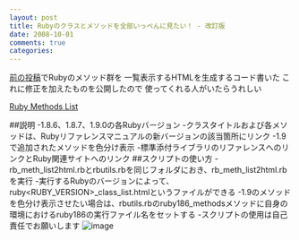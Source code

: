 ```yaml
---
layout: post
title: Rubyのクラスとメソッドを全部いっぺんに見たい！ - 改訂版
date: 2008-10-01
comments: true
categories:
---
```



[前の投稿](/2008/09/13/notitle/)でRubyのメソッド群を
一覧表示するHTMLを生成するコード書いた
これに修正を加えたものを公開したので
使ってくれる人がいたらうれしい

[Ruby Methods List](http://www8.plala.or.jp/abridge/)

##説明
-1.8.6、1.8.7、1.9.0の各Rubyバージョン
-クラスタイトルおよび各メソッドは、Rubyリファレンスマニュアルの新バージョンの該当箇所にリンク
-1.9で追加されたメソッドを色分け表示
-標準添付ライブラリのリファレンスへのリンクとRuby関連サイトへのリンク
##スクリプトの使い方
-rb_meth_list2html.rbとrbutils.rbを同じフォルダにおき、rb_meth_list2html.rbを実行
-実行するRubyのバージョンによって、ruby<RUBY_VERSION>_class_list.htmlというファイルができる
-1.9のメソッドを色分け表示させたい場合は、rbutils.rbのruby186_methodsメソッドに自身の環境におけるruby186の実行ファイル名をセットする
-スクリプトの使用は自己責任でお願いします
![image](http://img.f.hatena.ne.jp/images/fotolife/k/keyesberry/20081001/20081001083952.png)


<script src="http://gist.github.com/10357.js"></script>
